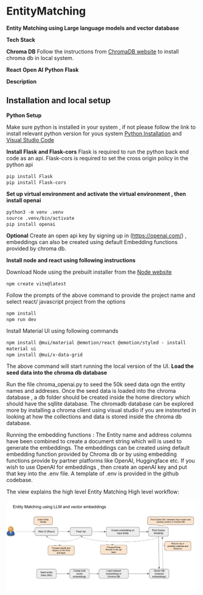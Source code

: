 # EntityMatching

**Entity Matching using Large language models and vector database**

**Tech Stack**


**Chroma DB** 
Follow the instructions from [ChromaDB website](https://www.trychroma.com/) to install chroma db in local system.


**React** 
**Open AI** 
**Python** 
**Flask** 

**Description**


## Installation and local setup 

**Python Setup** 

Make sure python is installed in your system , if not please follow the link to install relevant python version for yous system [Python Installation](https://www.python.org/downloads) and [Visual Studio Code](https://code.visualstudio.com/) 

**Install Flask and Flask-cors** 
Flask is required to run the python back end code as an api. Flask-cors is required to set the cross origin policy in the python api

```
pip install Flask
pip install Flask-cors
```


**Set up virtual environment and activate the virtual environment , then install openai** 
``` 
python3 -m venv .venv
source .venv/bin/activate
pip install openai
``` 

**Optional** Create an open api key by signing up in (https://openai.com/) , embeddings can also be created using default Embedding functions provided by chroma db.

**Install node and react using following instructions**

Download Node using the prebuilt installer from the [Node website](https://nodejs.org/en/download/prebuilt-installer)

```
npm create vite@latest

```
Follow the prompts of the above command to provide the project name and select react/ javascript project from the options

```
npm install
npm run dev

```
Install Material UI using following commands

```
npm install @mui/material @emotion/react @emotion/styled - install material ui
npm install @mui/x-data-grid

```



The above command will start running the local version of the UI.
**Load the seed data into the chroma db database**

Run the file chroma_openai.py to seed the 50k seed data ogn the entity names and addreses. Once the seed data is loaded into the chroma database , a db folder should be created inside the home directory which should have the sqllite database. The chromadb database can be explored more by installing a chroma client using visual studio if you are instesrted in looking at how the collections and data is stored inside the chroma db database.

Running the embedding functions : The Entity name and address columns have been combined to create a document string which will is used to generate the embeddings. The embeddings can be created using default embedding function provided by Chroma db or by using embedding functions provide by partner platforms like OpenAI, Huggingface etc. If you wish to use OpenAI for embeddings , then create an openAI key and put that key into the .env file. A template of .env is provided in the github codebase.

The view explains the high level Entity Matching High level workflow:

![System Flow](SystemD.png)




